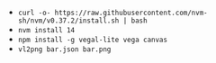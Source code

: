 * `curl -o- https://raw.githubusercontent.com/nvm-sh/nvm/v0.37.2/install.sh | bash`
* `nvm install 14`
* `npm install -g vegal-lite vega canvas`
* `vl2png bar.json bar.png`